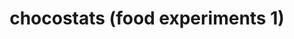 ---
layout: page
title: chocostats (food experiments 1)
description: Building a real-time, collaborative whiteboard.
category: computing
semester: Spring 2019
subject: Hacking the Library
elements: React.js, AWS, Heroku
included: true
---